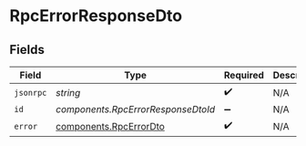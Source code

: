 # RpcErrorResponseDto


## Fields

| Field                                                            | Type                                                             | Required                                                         | Description                                                      |
| ---------------------------------------------------------------- | ---------------------------------------------------------------- | ---------------------------------------------------------------- | ---------------------------------------------------------------- |
| `jsonrpc`                                                        | *string*                                                         | :heavy_check_mark:                                               | N/A                                                              |
| `id`                                                             | *components.RpcErrorResponseDtoId*                               | :heavy_minus_sign:                                               | N/A                                                              |
| `error`                                                          | [components.RpcErrorDto](../../models/components/rpcerrordto.md) | :heavy_check_mark:                                               | N/A                                                              |